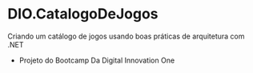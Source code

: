 # DIO.CatalogoDeJogos
Criando um catálogo de jogos usando boas práticas de arquitetura com .NET

* Projeto do Bootcamp Da Digital Innovation One
